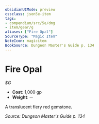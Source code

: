 ```yaml
---
obsidianUIMode: preview
cssclass: json5e-item
tags:
- compendium/src/5e/dmg
- item/gear/g
aliases: ["Fire Opal"]
SourceType: "Magic Item"
NoteIcon: magicitem
BookSource: Dungeon Master's Guide p. 134
---
```

# Fire Opal
*$G*  

- **Cost**: 1,000 gp
- **Weight**: ⏤

A translucent fiery red gemstone.

*Source: Dungeon Master's Guide p. 134*